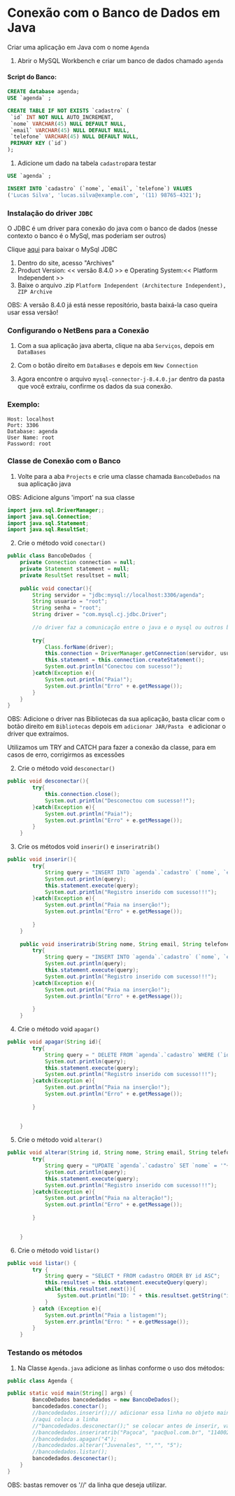 # Conexão com o Banco de Dados em Java

Criar uma aplicação em Java com o nome `Agenda`

1. Abrir o MySQL Workbench e criar um banco de dados chamado `agenda`

#### Script do Banco:

```Sql
CREATE database agenda;
USE `agenda` ;

CREATE TABLE IF NOT EXISTS `cadastro` (
 `id` INT NOT NULL AUTO_INCREMENT,
 `nome` VARCHAR(45) NULL DEFAULT NULL,
 `email` VARCHAR(45) NULL DEFAULT NULL,
 `telefone` VARCHAR(45) NULL DEFAULT NULL,
 PRIMARY KEY (`id`)
);

```

1. Adicione um dado na tabela `cadastro`para testar

```Sql
USE `agenda` ;

INSERT INTO `cadastro` (`nome`, `email`, `telefone`) VALUES
('Lucas Silva', 'lucas.silva@example.com', '(11) 98765-4321');
```

### Instalação do driver `JDBC` 

O JDBC é um driver para conexão do java com o banco de dados (nesse contexto o banco é o MySql, mas poderiam ser outros)

Clique [aqui](https://dev.mysql.com/downloads/connector/j/) para baixar o MySql JDBC

1. Dentro do site, acesso "Archives" 
2. Product Version: << versão 8.4.0 >> e Operating System:<< Platform Independent >>
3. Baixe o arquivo .zip `Platform Independent (Architecture Independent), ZIP Archive`

OBS: A versão 8.4.0 já está nesse repositório, basta baixá-la caso queira usar essa versão!

### Configurando o NetBens para a Conexão

1. Com a sua aplicação java aberta, clique na aba `Serviços`, depois em `DataBases`

2. Com o botão direito em `DataBases` e depois em `New Connection`

3. Agora encontre o arquivo `mysql-connector-j-8.4.0.jar` dentro da pasta que você extraiu, confirme os dados da sua conexão.

### Exemplo:
```
Host: localhost
Port: 3306
Database: agenda
User Name: root
Password: root
```

### Classe de Conexão com o Banco
1. Volte para a aba `Projects` e crie uma classe chamada `BancoDeDados` na  sua aplicação java

OBS: Adicione alguns 'import' na sua classe

```Java
import java.sql.DriverManager;;
import java.sql.Connection;
import java.sql.Statement;
import java.sql.ResultSet;
```

2. Crie  o método void `conectar()`

```Java
public class BancoDeDados {
    private Connection connection = null;
    private Statement statement = null;
    private ResultSet resultset = null;
    
    public void conectar(){
        String servidor = "jdbc:mysql://localhost:3306/agenda";
        String usuario = "root";
        String senha = "root";
        String driver = "com.mysql.cj.jdbc.Driver";
        
        //o driver faz a comunicação entre o java e o mysql ou outros bancos
        
        try{
            Class.forName(driver);
            this.connection = DriverManager.getConnection(servidor, usuario, senha);
            this.statement = this.connection.createStatement();
            System.out.println("Conectou com sucesso!");
        }catch(Exception e){
            System.out.println("Paia!");
            System.out.println("Erro" + e.getMessage());
        }
    }
}
```
OBS: Adicione o driver nas Bibliotecas da sua aplicação, basta clicar com o botão direito em `Bibliotecas` depois em `adicionar JAR/Pasta ` e adicionar o driver que extraímos.

Utilizamos um TRY and CATCH para fazer a conexão da classe, para em casos de erro,  corrigirmos as excessões

2. Crie  o método void `desconectar()`
```Java
public void desconectar(){
        try{
            this.connection.close();
            System.out.println("Desconectou com sucesso!!");
        }catch(Exception e){
            System.out.println("Paia!");
            System.out.println("Erro" + e.getMessage());
        }
    }
```
3. Crie  os métodos void `inserir()` e `inseriratrib()`

```Java
public void inserir(){
        try{
            String query = "INSERT INTO `agenda`.`cadastro` (`nome`, `email`, `telefone`) VALUES ('Joãozin', 'joj@uol.com.br', '14997990009');" ;
            System.out.println(query);
            this.statement.execute(query);
            System.out.println("Registro inserido com sucesso!!!");
        }catch(Exception e){
            System.out.println("Paia na inserção!");
            System.out.println("Erro" + e.getMessage());
            
        }
    }
    
    public void inseriratrib(String nome, String email, String telefone){
        try{
            String query = "INSERT INTO `agenda`.`cadastro` (`nome`, `email`, `telefone`) VALUES ('"+ nome +"', '"+ email +"', '"+ telefone +"');" ;
            System.out.println(query);
            this.statement.execute(query);
            System.out.println("Registro inserido com sucesso!!!");
        }catch(Exception e){
            System.out.println("Paia na inserção!");
            System.out.println("Erro" + e.getMessage());
            
        }
    }
```

4. Crie  o método void `apagar()`
```Java
public void apagar(String id){
        try{
            String query = " DELETE FROM `agenda`.`cadastro` WHERE (`id` = '"+id+"');" ;
            System.out.println(query);
            this.statement.execute(query);
            System.out.println("Registro inserido com sucesso!!!");
        }catch(Exception e){
            System.out.println("Paia na inserção!");
            System.out.println("Erro" + e.getMessage());
            
        }
        
        
    }
```

5. Crie  o método void `alterar()`
```Java
public void alterar(String id, String nome, String email, String telefone){
        try{
            String query = "UPDATE `agenda`.`cadastro` SET `nome` = '"+nome+"', `email` = '"+email+"', `telefone` = '"+telefone+"' WHERE (`id` = '"+id+"');" ;
            System.out.println(query);
            this.statement.execute(query);
            System.out.println("Registro inserido com sucesso!!!");
        }catch(Exception e){
            System.out.println("Paia na alteração!");
            System.out.println("Erro" + e.getMessage());
            
        }

        
    }
```

6. Crie  o método void `listar()`
```Java
public void listar() {
        try {
            String query = "SELECT * FROM cadastro ORDER BY id ASC";
            this.resultset = this.statement.executeQuery(query);
            while(this.resultset.next()){
                System.out.println("ID: " + this.resultset.getString("id") + " - NOME: " + this.resultset.getString("nome") + " - EMAIL: " + this.resultset.getString("email") + " - TELEFONE: " + this.resultset.getString("telefone"));
            }
        } catch (Exception e){
            System.out.println("Paia a listagem!");
            System.err.println("Erro: " + e.getMessage());
        }
    }
```

### Testando os métodos

1. Na Classe `Agenda.java` adicione as linhas conforme o uso dos métodos:

```Java
public class Agenda {

public static void main(String[] args) {
        BancoDeDados bancodedados = new BancoDeDados();
        bancodedados.conectar();
        //bancodedados.inserir();// adicionar essa linha no objeto main da classe "Agenda"
        //aqui coloca a linha         
        //"bancodedados.desconectar();" se colocar antes de inserir, vai dar erro
        //bancodedados.inseriratrib("Paçoca", "pac@uol.com.br", "1140028922");
        //bancodedados.apagar("4");
        //bancodedados.alterar("Juvenales", "","", "5");
        //bancodedados.listar();
        bancodedados.desconectar();
    }
}
```

OBS: bastas remover os '//' da linha que deseja utilizar.






